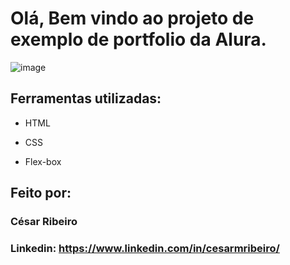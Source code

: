 # Olá, Bem vindo ao projeto de exemplo de portfolio da Alura.

![image](https://imgur.com/gallery/foto-para-portfolio-4BtqREr#iIr2S8E)

## Ferramentas utilizadas:

* HTML

* CSS

* Flex-box

## Feito por:

### César Ribeiro

### Linkedin: https://www.linkedin.com/in/cesarmribeiro/